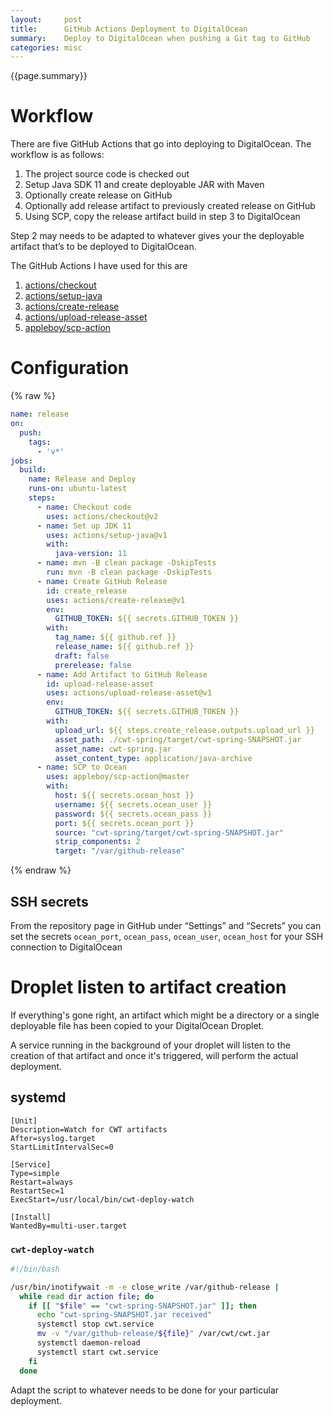 ```yaml
---
layout:     post
title:      GitHub Actions Deployment to DigitalOcean
summary:    Deploy to DigitalOcean when pushing a Git tag to GitHub
categories: misc
---
```


{{page.summary}}

# Workflow

There are five GitHub Actions that go into deploying to DigitalOcean.
The workflow is as follows:

1. The project source code is checked out
2. Setup Java SDK 11 and create deployable JAR with Maven
3. Optionally create release on GitHub
4. Optionally add release artifact to previously created release on GitHub
5. Using SCP, copy the release artifact build in step 3 to DigitalOcean

Step 2 may needs to be adapted to whatever gives your the deployable artifact that’s to be deployed to DigitalOcean.

The GitHub Actions I have used for this are

1. [actions/checkout](https://github.com/actions/checkout)
2. [actions/setup-java](https://github.com/actions/setup-java)
3. [actions/create-release](https://github.com/actions/create-release)
4. [actions/upload-release-asset](https://github.com/actions/upload-release-asset)
5. [appleboy/scp-action](https://github.com/appleboy/scp-action)

# Configuration

{% raw %}
```yaml
name: release
on:
  push:
    tags:
      - 'v*'
jobs:
  build:
    name: Release and Deploy
    runs-on: ubuntu-latest
    steps:
      - name: Checkout code
        uses: actions/checkout@v2
      - name: Set up JDK 11
        uses: actions/setup-java@v1
        with:
          java-version: 11
      - name: mvn -B clean package -DskipTests
        run: mvn -B clean package -DskipTests
      - name: Create GitHub Release
        id: create_release
        uses: actions/create-release@v1
        env:
          GITHUB_TOKEN: ${{ secrets.GITHUB_TOKEN }}
        with:
          tag_name: ${{ github.ref }}
          release_name: ${{ github.ref }}
          draft: false
          prerelease: false
      - name: Add Artifact to GitHub Release
        id: upload-release-asset
        uses: actions/upload-release-asset@v1
        env:
          GITHUB_TOKEN: ${{ secrets.GITHUB_TOKEN }}
        with:
          upload_url: ${{ steps.create_release.outputs.upload_url }}
          asset_path: ./cwt-spring/target/cwt-spring-SNAPSHOT.jar
          asset_name: cwt-spring.jar
          asset_content_type: application/java-archive
      - name: SCP to Ocean
        uses: appleboy/scp-action@master
        with:
          host: ${{ secrets.ocean_host }}
          username: ${{ secrets.ocean_user }}
          password: ${{ secrets.ocean_pass }}
          port: ${{ secrets.ocean_port }}
          source: "cwt-spring/target/cwt-spring-SNAPSHOT.jar"
          strip_components: 2
          target: "/var/github-release"
```
{% endraw %}

## SSH secrets

From the repository page in GitHub under “Settings” and “Secrets” you can set the secrets `ocean_port`, `ocean_pass`, `ocean_user`, `ocean_host` for your SSH connection to DigitalOcean

# Droplet listen to artifact creation

If everything's gone right, an artifact which might be a directory or a single deployable file has been copied to your DigitalOcean Droplet.

A service running in the background of your droplet will listen to the creation of that artifact and once it's triggered, will perform the actual deployment.


## systemd

```
[Unit]
Description=Watch for CWT artifacts
After=syslog.target
StartLimitIntervalSec=0

[Service]
Type=simple
Restart=always
RestartSec=1
ExecStart=/usr/local/bin/cwt-deploy-watch

[Install]
WantedBy=multi-user.target
```

### `cwt-deploy-watch`

```sh
#!/bin/bash

/usr/bin/inotifywait -m -e close_write /var/github-release |
  while read dir action file; do
    if [[ "$file" == "cwt-spring-SNAPSHOT.jar" ]]; then
      echo "cwt-spring-SNAPSHOT.jar received"
      systemctl stop cwt.service
      mv -v "/var/github-release/${file}" /var/cwt/cwt.jar
      systemctl daemon-reload
      systemctl start cwt.service
    fi
  done
```

Adapt the script to whatever needs to be done for your particular deployment.
